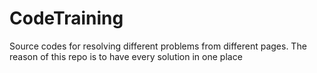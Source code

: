 # CodeTraining
Source codes for resolving different problems from different pages. The reason of this repo is to have every solution in one place
